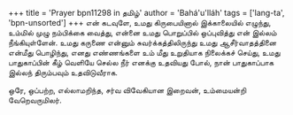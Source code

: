 +++
title = 'Prayer bpn11298 in தமிழ்'
author = 'Bahá'u'lláh'
tags = ['lang-ta', 'bpn-unsorted']
+++
என் கடவுளே, உமது கிருபையினால் இக்காலையில் எழுந்து, உம்மில் முழு நம்பிக்கை வைத்து, என்னை உமது பொறுப்பில் ஒப்புவித்து என் இல்லம் நீங்கியுள்ளேன். உமது கருணை என்னும் சுவர்க்கத்திலிருந்து உமது ஆசீர்வாதத்தினை என்மீது பொழிந்து, எனது எண்ணங்களை உம் மீது உறுதியாக நிலைக்கச் செய்து, உமது பாதுகாப்பின் கீழ் வெளியே செல்ல நீர் எனக்கு உதவியது போல், நான் பாதுகாப்பாக இல்லந் திரும்பவும் உதவிடுவீராக.

ஒரே, ஒப்பற்ற, எல்லாமறிந்த, சர்வ விவேகியான இறைவன்,  உம்மையன்றி  வேறெவருமிலர்.
